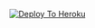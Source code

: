[![Deploy To Heroku](https://www.herokucdn.com/deploy/button.svg)](https://heroku.com/deploy?template=https://github.com/LuckyRajputXD/Lucky)
